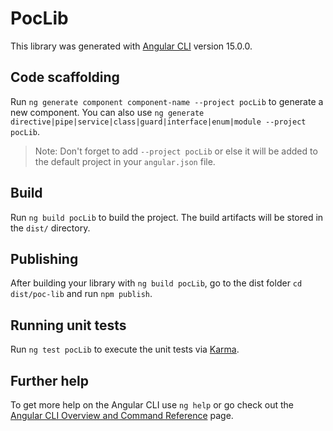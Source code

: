 # PocLib

This library was generated with [Angular CLI](https://github.com/angular/angular-cli) version 15.0.0.

## Code scaffolding

Run `ng generate component component-name --project pocLib` to generate a new component. You can also use `ng generate directive|pipe|service|class|guard|interface|enum|module --project pocLib`.
> Note: Don't forget to add `--project pocLib` or else it will be added to the default project in your `angular.json` file. 

## Build

Run `ng build pocLib` to build the project. The build artifacts will be stored in the `dist/` directory.

## Publishing

After building your library with `ng build pocLib`, go to the dist folder `cd dist/poc-lib` and run `npm publish`.

## Running unit tests

Run `ng test pocLib` to execute the unit tests via [Karma](https://karma-runner.github.io).

## Further help

To get more help on the Angular CLI use `ng help` or go check out the [Angular CLI Overview and Command Reference](https://angular.io/cli) page.
